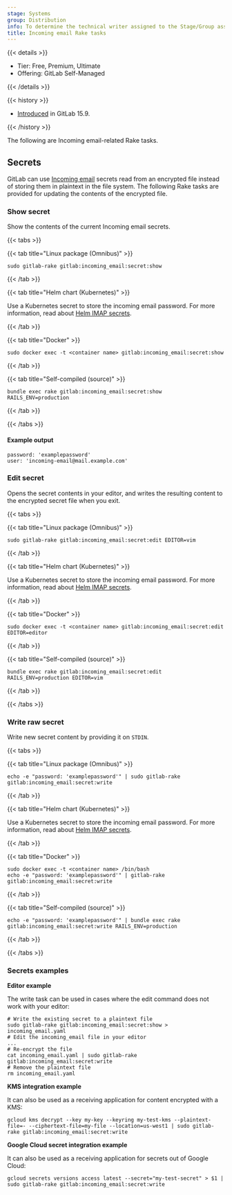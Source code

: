 ```yaml
---
stage: Systems
group: Distribution
info: To determine the technical writer assigned to the Stage/Group associated with this page, see https://handbook.gitlab.com/handbook/product/ux/technical-writing/#assignments
title: Incoming email Rake tasks
---
```


{{< details >}}

- Tier: Free, Premium, Ultimate
- Offering: GitLab Self-Managed

{{< /details >}}

{{< history >}}

- [Introduced](https://gitlab.com/gitlab-org/gitlab/-/merge_requests/108279) in GitLab 15.9.

{{< /history >}}

The following are Incoming email-related Rake tasks.

## Secrets

GitLab can use [Incoming email](../incoming_email.md) secrets read from an encrypted file instead of storing them in plaintext in the file system. The following Rake tasks are provided for updating the contents of the encrypted file.

### Show secret

Show the contents of the current Incoming email secrets.

{{< tabs >}}

{{< tab title="Linux package (Omnibus)" >}}

```shell
sudo gitlab-rake gitlab:incoming_email:secret:show
```

{{< /tab >}}

{{< tab title="Helm chart (Kubernetes)" >}}

Use a Kubernetes secret to store the incoming email password. For more information,
read about [Helm IMAP secrets](https://docs.gitlab.com/charts/installation/secrets.html#imap-password-for-incoming-emails).

{{< /tab >}}

{{< tab title="Docker" >}}

```shell
sudo docker exec -t <container name> gitlab:incoming_email:secret:show
```

{{< /tab >}}

{{< tab title="Self-compiled (source)" >}}

```shell
bundle exec rake gitlab:incoming_email:secret:show RAILS_ENV=production
```

{{< /tab >}}

{{< /tabs >}}

#### Example output

```plaintext
password: 'examplepassword'
user: 'incoming-email@mail.example.com'
```

### Edit secret

Opens the secret contents in your editor, and writes the resulting content to the encrypted secret file when you exit.

{{< tabs >}}

{{< tab title="Linux package (Omnibus)" >}}

```shell
sudo gitlab-rake gitlab:incoming_email:secret:edit EDITOR=vim
```

{{< /tab >}}

{{< tab title="Helm chart (Kubernetes)" >}}

Use a Kubernetes secret to store the incoming email password. For more information,
read about [Helm IMAP secrets](https://docs.gitlab.com/charts/installation/secrets.html#imap-password-for-incoming-emails).

{{< /tab >}}

{{< tab title="Docker" >}}

```shell
sudo docker exec -t <container name> gitlab:incoming_email:secret:edit EDITOR=editor
```

{{< /tab >}}

{{< tab title="Self-compiled (source)" >}}

```shell
bundle exec rake gitlab:incoming_email:secret:edit RAILS_ENV=production EDITOR=vim
```

{{< /tab >}}

{{< /tabs >}}

### Write raw secret

Write new secret content by providing it on `STDIN`.

{{< tabs >}}

{{< tab title="Linux package (Omnibus)" >}}

```shell
echo -e "password: 'examplepassword'" | sudo gitlab-rake gitlab:incoming_email:secret:write
```

{{< /tab >}}

{{< tab title="Helm chart (Kubernetes)" >}}

Use a Kubernetes secret to store the incoming email password. For more information,
read about [Helm IMAP secrets](https://docs.gitlab.com/charts/installation/secrets.html#imap-password-for-incoming-emails).

{{< /tab >}}

{{< tab title="Docker" >}}

```shell
sudo docker exec -t <container name> /bin/bash
echo -e "password: 'examplepassword'" | gitlab-rake gitlab:incoming_email:secret:write
```

{{< /tab >}}

{{< tab title="Self-compiled (source)" >}}

```shell
echo -e "password: 'examplepassword'" | bundle exec rake gitlab:incoming_email:secret:write RAILS_ENV=production
```

{{< /tab >}}

{{< /tabs >}}

### Secrets examples

**Editor example**

The write task can be used in cases where the edit command does not work with your editor:

```shell
# Write the existing secret to a plaintext file
sudo gitlab-rake gitlab:incoming_email:secret:show > incoming_email.yaml
# Edit the incoming_email file in your editor
...
# Re-encrypt the file
cat incoming_email.yaml | sudo gitlab-rake gitlab:incoming_email:secret:write
# Remove the plaintext file
rm incoming_email.yaml
```

**KMS integration example**

It can also be used as a receiving application for content encrypted with a KMS:

```shell
gcloud kms decrypt --key my-key --keyring my-test-kms --plaintext-file=- --ciphertext-file=my-file --location=us-west1 | sudo gitlab-rake gitlab:incoming_email:secret:write
```

**Google Cloud secret integration example**

It can also be used as a receiving application for secrets out of Google Cloud:

```shell
gcloud secrets versions access latest --secret="my-test-secret" > $1 | sudo gitlab-rake gitlab:incoming_email:secret:write
```
